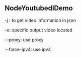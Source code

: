 ## NodeYoutubedlDemo

-j : to get video information in json

-o: specific output video located

--proxy: use proxy

--force-ipv4: use ipv4
